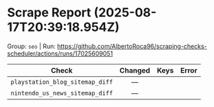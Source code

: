 # Scrape Report (2025-08-17T20:39:18.954Z)

Group: `seo`  |  Run: https://github.com/AlbertoRoca96/scraping-checks-scheduler/actions/runs/17025609051

| Check | Changed | Keys | Error |
|---|:---:|:--|:--|
| `playstation_blog_sitemap_diff` | — |  |  |
| `nintendo_us_news_sitemap_diff` | — |  |  |
